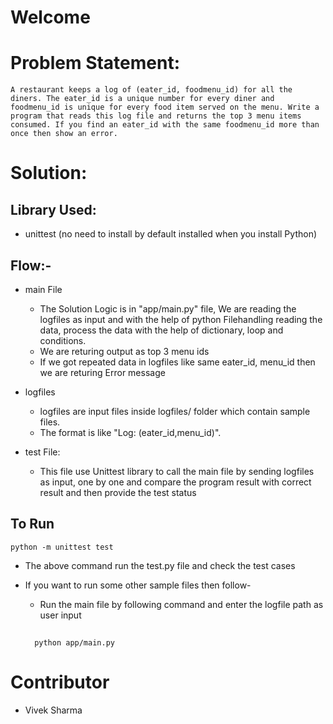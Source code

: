 # Welcome

# Problem Statement: 
    A restaurant keeps a log of (eater_id, foodmenu_id) for all the diners. The eater_id is a unique number for every diner and foodmenu_id is unique for every food item served on the menu. Write a program that reads this log file and returns the top 3 menu items consumed. If you find an eater_id with the same foodmenu_id more than once then show an error.

# Solution: 

## Library Used:
-
    unittest (no need to install by default installed when you install Python)

## Flow:-
- main File
    * The Solution Logic is in "app/main.py" file, We are reading the logfiles as input and with the help of python Filehandling reading the data, process the data with the help of dictionary, loop and conditions.
    * We are returing output as top 3 menu ids 
    * If we got repeated data in logfiles like same eater_id, menu_id then we are returing Error message

- logfiles
    * logfiles are input files inside logfiles/ folder which contain sample files.
    * The format is like "Log: (eater_id,menu_id)".

- test File:
    * This file use Unittest library to call the main file by sending logfiles as input, one by one and compare the program result with correct result and then provide the test status


## To Run 
    python -m unittest test
- The above command run the test.py file and check the test cases

- If you want to run some other sample files then follow-
    * Run the main file by following command and enter the logfile path as user input
    ## 
        python app/main.py


# Contributor
  - Vivek Sharma
